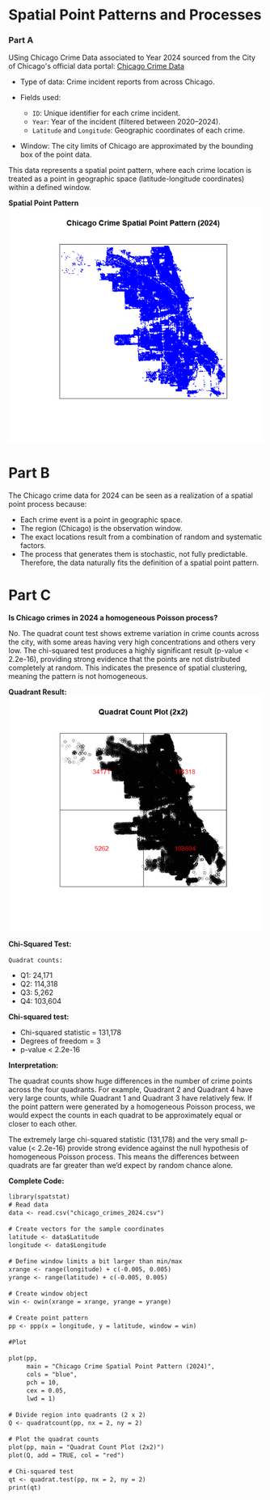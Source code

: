 # Spatial Point Patterns and Processes

### Part A
USing Chicago Crime Data associated to Year 2024 sourced from the City of Chicago's official data portal: [Chicago Crime Data](https://data.cityofchicago.org/Public-Safety/Crimes-2001-to-Present/ijzp-q8t2/about_data)
 - Type of data: Crime incident reports from across Chicago.
 - Fields used:
    - ```ID```: Unique identifier for each crime incident.
    - ```Year```: Year of the incident (filtered between 2020–2024).
    - ```Latitude``` and ```Longitude```: Geographic coordinates of each crime.

- Window: The city limits of Chicago are approximated by the bounding box of the point data.

This data represents a spatial point pattern, where each crime location is treated as a point in geographic space (latitude-longitude coordinates) within a defined window.

**Spatial Point Pattern**
![](https://raw.githubusercontent.com/MishraSubash/imageCollection/refs/heads/main/chcago_PeerGraded.png)



# Part B
The Chicago crime data for 2024 can be seen as a realization of a spatial point process because:
- Each crime event is a point in geographic space.
- The region (Chicago) is the observation window.
- The exact locations result from a combination of random and systematic factors.
- The process that generates them is stochastic, not fully predictable.
Therefore, the data naturally fits the definition of a spatial point pattern.

# Part C
**Is Chicago crimes in 2024 a homogeneous Poisson process?**

No. The quadrat count test shows extreme variation in crime counts across the city, with some areas having very high concentrations and others very low. The chi-squared test produces a highly significant result (p-value < 2.2e-16), providing strong evidence that the points are not distributed completely at random. This indicates the presence of spatial clustering, meaning the pattern is not homogeneous.

**Quadrant Result:**
![](https://raw.githubusercontent.com/MishraSubash/imageCollection/refs/heads/main/quadrantResult.png)

**Chi-Squared Test:**

```Quadrat counts:```
- Q1: 24,171
- Q2: 114,318
- Q3: 5,262
- Q4: 103,604

**Chi-squared test:**
- Chi-squared statistic = 131,178
- Degrees of freedom = 3
- p-value < 2.2e-16

**Interpretation:**

The quadrat counts show huge differences in the number of crime points across the four quadrants. For example, Quadrant 2 and Quadrant 4 have very large counts, while Quadrant 1 and Quadrant 3 have relatively few. If the point pattern were generated by a homogeneous Poisson process, we would expect the counts in each quadrat to be approximately equal or closer to each other.

The extremely large chi-squared statistic (131,178) and the very small p-value (< 2.2e-16) provide strong evidence against the null hypothesis of homogeneous Poisson process. This means the differences between quadrats are far greater than we’d expect by random chance alone.

**Complete Code:**
```
library(spatstat)
# Read data 
data <- read.csv("chicago_crimes_2024.csv")

# Create vectors for the sample coordinates
latitude <- data$Latitude
longitude <- data$Longitude

# Define window limits a bit larger than min/max
xrange <- range(longitude) + c(-0.005, 0.005)
yrange <- range(latitude) + c(-0.005, 0.005)

# Create window object
win <- owin(xrange = xrange, yrange = yrange)

# Create point pattern
pp <- ppp(x = longitude, y = latitude, window = win)

#Plot

plot(pp,
     main = "Chicago Crime Spatial Point Pattern (2024)",
     cols = "blue", 
     pch = 10,    
     cex = 0.05, 
     lwd = 1)       

# Divide region into quadrants (2 x 2)
Q <- quadratcount(pp, nx = 2, ny = 2)

# Plot the quadrat counts
plot(pp, main = "Quadrat Count Plot (2x2)")
plot(Q, add = TRUE, col = "red")

# Chi-squared test
qt <- quadrat.test(pp, nx = 2, ny = 2)
print(qt)
```
